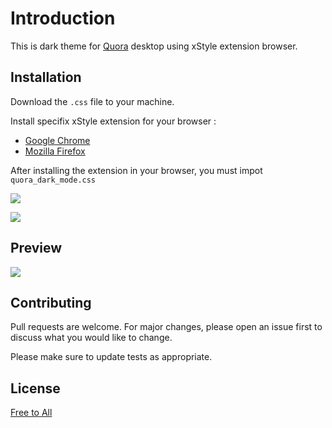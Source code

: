 # Introduction

This is dark theme for [Quora](id.quora.com) desktop using xStyle extension browser.

## Installation
Download the `.css` file to your machine.

Install specifix xStyle extension for your browser :
* [Google Chrome](https://chrome.google.com/webstore/detail/xstyle/hncgkmhphmncjohllpoleelnibpmccpj)
* [Mozilla Firefox](https://addons.mozilla.org/en-US/firefox/addon/xstyle/)

After installing the extension in your browser, you must impot `quora_dark_mode.css`

![](https://scontent.fbdo9-1.fna.fbcdn.net/v/t1.0-9/133805184_978433642685786_8992383199099164133_n.jpg?_nc_cat=100&ccb=2&_nc_sid=730e14&_nc_eui2=AeFQi4uFhSeR0nwObfHkT7rC8pu-wSEN4ffym77BIQ3h92NjDTTMgnlafaNT1WZueN5xNqEu_Li76ExMQdIqhitP&_nc_ohc=VwiQXvQPKd8AX-0ocnJ&_nc_ht=scontent.fbdo9-1.fna&oh=6dd83bd94b9be70ae8cd7ff201ed4b07&oe=600ECDD3)

![](https://scontent.fbdo9-1.fna.fbcdn.net/v/t1.0-9/132873198_978433199352497_9182806685964562197_o.jpg?_nc_cat=104&ccb=2&_nc_sid=730e14&_nc_eui2=AeF0jFHH7anPSALsBuM6stsRg0iKXzKjdbqDSIpfMqN1ug70t-GfItj3CDxNQ0_SoiWagIs4V6WwG-Kgr2KpfVup&_nc_ohc=RyvwrmFelYgAX8RLbjX&_nc_ht=scontent.fbdo9-1.fna&oh=78e29059f0d3efceac6b5d96bfc17aef&oe=600F281C)

## Preview
![](https://scontent.fbdo9-1.fna.fbcdn.net/v/t1.0-9/133124918_978434449352372_8744827158365653749_o.jpg?_nc_cat=111&ccb=2&_nc_sid=730e14&_nc_eui2=AeGNyPZu-Uk_LPLkkxLY8ie5FXBdTef54ssVcF1N5_niy3SSsYfBbeAjdr8s_pBhSoOkarRXfxJG-FzepvOaxy4z&_nc_ohc=CHRzupTy11wAX-AI0p1&_nc_ht=scontent.fbdo9-1.fna&oh=9e9dd7cca7cffc0f4caae76475b012d6&oe=60116B43)

## Contributing
Pull requests are welcome. For major changes, please open an issue first to discuss what you would like to change.

Please make sure to update tests as appropriate.

## License
[Free to All](#)
